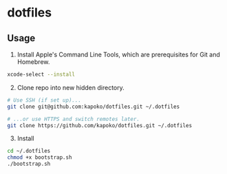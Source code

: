 # dotfiles


## Usage 

1. Install Apple's Command Line Tools, which are prerequisites for Git and Homebrew.

```zsh
xcode-select --install
```

2. Clone repo into new hidden directory.

```zsh
# Use SSH (if set up)...
git clone git@github.com:kapoko/dotfiles.git ~/.dotfiles

# ...or use HTTPS and switch remotes later.
git clone https://github.com/kapoko/dotfiles.git ~/.dotfiles
```


3. Install

```zsh
cd ~/.dotfiles
chmod +x bootstrap.sh
./bootstrap.sh
```
